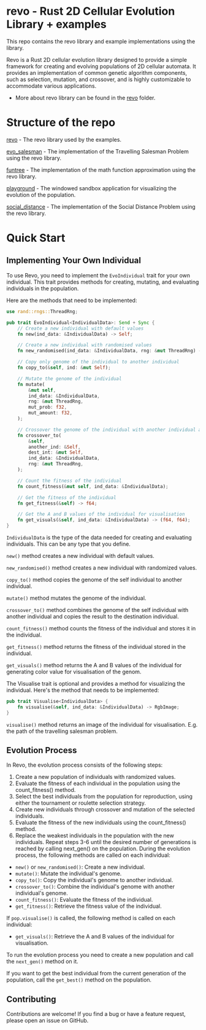 # revo - Rust 2D Cellular Evolution Library + examples

This repo contains the revo library and example implementations using the library.

Revo is a Rust 2D cellular evolution library designed to provide a simple framework for creating and evolving populations of 2D cellular automata. It provides an implementation of common genetic algorithm components, such as selection, mutation, and crossover, and is highly customizable to accommodate various applications.

- More about revo library can be found in the [revo](https://github.com/missingno7/revo/tree/master/revo) folder.

 
# Structure of the repo

[revo](https://github.com/missingno7/revo/tree/master/revo) - The revo library used by the examples.

[evo_salesman](https://github.com/missingno7/revo/tree/master/evo_salesman) - The implementation of the Travelling Salesman Problem using the revo library.

[funtree](https://github.com/missingno7/revo/tree/master/funtree) - The implementation of the math function approximation using the revo library.

[playground](https://github.com/missingno7/revo/tree/master/playground) - The windowed sandbox application for visualizing the evolution of the population.  

[social_distance](https://github.com/missingno7/revo/tree/master/social_distance) - The implementation of the Social Distance Problem using the revo library.

# Quick Start
## Implementing Your Own Individual

To use Revo, you need to implement the `EvoIndividual` trait for your own individual. This trait provides methods for creating, mutating, and evaluating individuals in the population.

Here are the methods that need to be implemented:

```rust
use rand::rngs::ThreadRng;

pub trait EvoIndividual<IndividualData>: Send + Sync {
    // Create a new individual with default values
    fn new(ind_data: &IndividualData) -> Self;

    // Create a new individual with randomised values
    fn new_randomised(ind_data: &IndividualData, rng: &mut ThreadRng) -> Self;

    // Copy only genome of the individual to another individual
    fn copy_to(&self, ind: &mut Self);

    // Mutate the genome of the individual
    fn mutate(
        &mut self,
        ind_data: &IndividualData,
        rng: &mut ThreadRng,
        mut_prob: f32,
        mut_amount: f32,
    );

    // Crossover the genome of the individual with another individual and store the result in dest_int
    fn crossover_to(
        &self,
        another_ind: &Self,
        dest_int: &mut Self,
        ind_data: &IndividualData,
        rng: &mut ThreadRng,
    );

    // Count the fitness of the individual
    fn count_fitness(&mut self, ind_data: &IndividualData);

    // Get the fitness of the individual
    fn get_fitness(&self) -> f64;

    // Get the A and B values of the individual for visualisation
    fn get_visuals(&self, ind_data: &IndividualData) -> (f64, f64);
}
```

`IndividualData` is the type of the data needed for creating and evaluating individuals. This can be any type that you define.

`new()` method creates a new individual with default values. 

`new_randomised()` method creates a new individual with randomized values.

`copy_to()` method copies the genome of the self individual to another individual.

`mutate()` method mutates the genome of the individual.

`crossover_to()` method combines the genome of the self individual with another individual and copies the result to the destination individual.

`count_fitness()` method counts the fitness of the individual and stores it in the individual.

`get_fitness()` method returns the fitness of the individual stored in the individual.

`get_visuals()` method returns the A and B values of the individual for generating color value for visualisation of the genom. 

The Visualise trait is optional and provides a method for visualizing the individual. Here's the method that needs to be implemented:

```rust
pub trait Visualise<IndividualData> {
    fn visualise(&self, ind_data: &IndividualData) -> RgbImage;
}
```

`visualise()` method returns an image of the individual for visualisation. E.g. the path of the travelling salesman problem.


## Evolution Process
In Revo, the evolution process consists of the following steps:

1. Create a new population of individuals with randomized values.
2. Evaluate the fitness of each individual in the population using the count_fitness() method.
3. Select the best individuals from the population for reproduction, using either the tournament or roulette selection strategy.
4. Create new individuals through crossover and mutation of the selected individuals.
5. Evaluate the fitness of the new individuals using the count_fitness() method.
6. Replace the weakest individuals in the population with the new individuals.
Repeat steps 3-6 until the desired number of generations is reached by calling next_gen() on the population.
During the evolution process, the following methods are called on each individual:

- `new()` or `new_randomised()`: Create a new individual.
- `mutate()`: Mutate the individual's genome.
- `copy_to()`: Copy the individual's genome to another individual.
- `crossover_to()`: Combine the individual's genome with another individual's genome.
- `count_fitness()`: Evaluate the fitness of the individual.
- `get_fitness()`: Retrieve the fitness value of the individual.

If `pop.visualise()` is called, the following method is called on each individual: 
- `get_visuals()`: Retrieve the A and B values of the individual for visualisation.

To run the evolution process you need to create a new population and call the `next_gen()` method on it.

If you want to get the best individual from the current generation of the population, call the `get_best()` method on the population.


## Contributing
Contributions are welcome! If you find a bug or have a feature request, please open an issue on GitHub.



